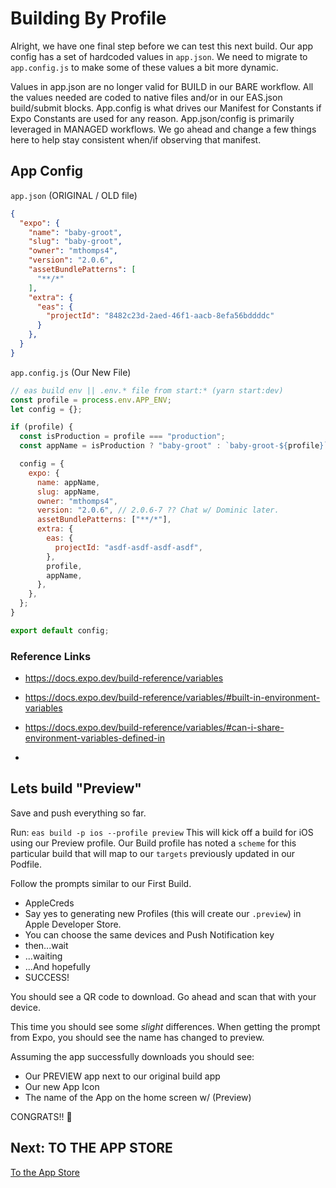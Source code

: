 # Building By Profile

Alright, we have one final step before we can test this next build. Our app config has a set of hardcoded values in `app.json`. We need to migrate to `app.config.js` to make some of these values a bit more dynamic.

Values in app.json are no longer valid for BUILD in our BARE workflow. All the values needed are coded to native files and/or in our EAS.json build/submit blocks. App.config is what drives our Manifest for Constants if Expo Constants are used for any reason. App.json/config is primarily leveraged in MANAGED workflows. We go ahead and change a few things here to help stay consistent when/if observing that manifest.

## App Config

`app.json` (ORIGINAL / OLD file)

```json
{
  "expo": {
    "name": "baby-groot",
    "slug": "baby-groot",
    "owner": "mthomps4",
    "version": "2.0.6",
    "assetBundlePatterns": [
      "**/*"
    ],
    "extra": {
      "eas": {
        "projectId": "8482c23d-2aed-46f1-aacb-8efa56bddddc"
      }
    },
  }
}

```

`app.config.js` (Our New File)

```js
// eas build env || .env.* file from start:* (yarn start:dev)
const profile = process.env.APP_ENV;
let config = {};

if (profile) {
  const isProduction = profile === "production";
  const appName = isProduction ? "baby-groot" : `baby-groot-${profile}`;

  config = {
    expo: {
      name: appName,
      slug: appName,
      owner: "mthomps4",
      version: "2.0.6", // 2.0.6-7 ?? Chat w/ Dominic later.
      assetBundlePatterns: ["**/*"],
      extra: {
        eas: {
          projectId: "asdf-asdf-asdf-asdf",
        },
        profile,
        appName,
      },
    },
  };
}

export default config;
```

### Reference Links

- <https://docs.expo.dev/build-reference/variables>
- <https://docs.expo.dev/build-reference/variables/#built-in-environment-variables>
- <https://docs.expo.dev/build-reference/variables/#can-i-share-environment-variables-defined-in>

-

## Lets build "Preview"

Save and push everything so far.

Run: `eas build -p ios --profile preview`
This will kick off a build for iOS using our Preview profile.
Our Build profile has noted a `scheme` for this particular build that will map to our `targets` previously updated in our Podfile.

Follow the prompts similar to our First Build.

- AppleCreds
- Say yes to generating new Profiles (this will create our `.preview`) in Apple Developer Store.
- You can choose the same devices and Push Notification key
- then...wait
- ...waiting
- ...And hopefully
- SUCCESS!

You should see a QR code to download. Go ahead and scan that with your device.

This time you should see some _slight_ differences.
When getting the prompt from Expo, you should see the name has changed to preview.

Assuming the app successfully downloads you should see:

- Our PREVIEW app next to our original build app
- Our new App Icon
- The name of the App on the home screen w/ (Preview)

CONGRATS!! :tada:

## Next: TO THE APP STORE

[To the App Store](./to-the-app-store.md)
